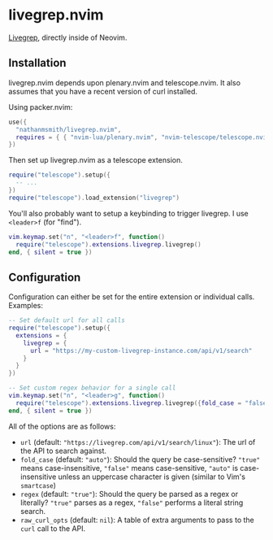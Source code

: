 # livegrep.nvim

[Livegrep](https://github.com/livegrep/livegrep), directly inside of Neovim.

## Installation

livegrep.nvim depends upon plenary.nvim and telescope.nvim. It also assumes that you have a recent version of curl installed.

Using packer.nvim:

```lua
use({
  "nathanmsmith/livegrep.nvim",
  requires = { { "nvim-lua/plenary.nvim", "nvim-telescope/telescope.nvim" } },
})
```

Then set up livegrep.nvim as a telescope extension.

```lua
require("telescope").setup({
  -- ...
})
require("telescope").load_extension("livegrep")
```

You'll also probably want to setup a keybinding to trigger livegrep. I use `<leader>f` (for "find").

```lua
vim.keymap.set("n", "<leader>f", function()
  require("telescope").extensions.livegrep.livegrep()
end, { silent = true })
```

## Configuration

Configuration can either be set for the entire extension or individual calls. Examples:

```lua
-- Set default url for all calls
require("telescope").setup({
  extensions = {
    livegrep = {
      url = "https://my-custom-livegrep-instance.com/api/v1/search"
    }
  }
})

-- Set custom regex behavior for a single call
vim.keymap.set("n", "<leader>g", function()
  require("telescope").extensions.livegrep.livegrep({fold_case = "false"})
end, { silent = true })
```

All of the options are as follows:

- `url` (default: `"https://livegrep.com/api/v1/search/linux"`): The url of the API to search against.
- `fold_case` (default: `"auto"`): Should the query be case-sensitive? `"true"` means case-insensitive, `"false"` means case-sensitive, `"auto"` is case-insensitive unless an uppercase character is given (similar to Vim's `smartcase`)
- `regex` (default: `"true"`): Should the query be parsed as a regex or literally? `"true"` parses as a regex, `"false"` performs a literal string search.
- `raw_curl_opts` (default: `nil`): A table of extra arguments to pass to the `curl` call to the API.
